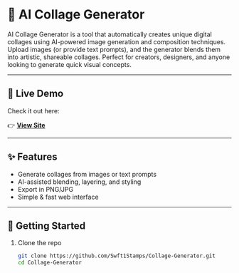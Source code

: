 # 🎨 AI Collage Generator  

AI Collage Generator is a tool that automatically creates unique digital collages using AI-powered image generation and composition techniques. Upload images (or provide text prompts), and the generator blends them into artistic, shareable collages. Perfect for creators, designers, and anyone looking to generate quick visual concepts.  

---

## 🚀 Live Demo  
Check it out here:  

👉 [**View Site**](https://Swft1Stamps.github.io/Collage-Generator/)  

---

## ✨ Features  
- Generate collages from images or text prompts  
- AI-assisted blending, layering, and styling  
- Export in PNG/JPG  
- Simple & fast web interface  

---

## 📂 Getting Started  
1. Clone the repo  
   ```bash
   git clone https://github.com/Swft1Stamps/Collage-Generator.git
   cd Collage-Generator
